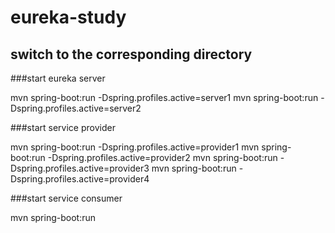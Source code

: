 # eureka-study


## switch to the corresponding directory

###start eureka server

mvn spring-boot:run -Dspring.profiles.active=server1
mvn spring-boot:run -Dspring.profiles.active=server2

###start service provider

mvn spring-boot:run -Dspring.profiles.active=provider1
mvn spring-boot:run -Dspring.profiles.active=provider2
mvn spring-boot:run -Dspring.profiles.active=provider3
mvn spring-boot:run -Dspring.profiles.active=provider4

###start service consumer

mvn spring-boot:run